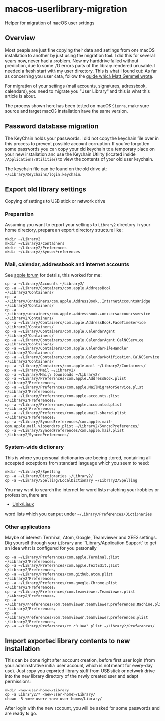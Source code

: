 # macos-userlibrary-migration

Helper for migration of macOS user settings

## Overview
Most peaple are just fine copying their data and settings from one macOS installation to another by just using the migration tool. I did this for several years now, never had a problem. Now my harddrive failed without prediction, due to some I/O errors parts of the library rendered unusable. I needed a fresh start with my user directory. This is what I found out:
As far as concerning you user data, follow the [guide which Matt Gemmel wrote](http://mattgemmell.com/manually-migrating-to-a-new-mac/).

For migration of your settings (mail accounts, signatures, adressbook, calendars), you need to migrate you "User Library" and this is what this article is about.

The process shown here has been tested on macOS `Sierra`, make sure source and target macOS installation have the same version.

## Password database migration

The KeyChain holds your passwords. I did not copy the keychain file over in this process to prevent possible account corruption.  If you’ve forgotten some passwords you can copy your old keychain to a temporary place on your new installation and use the Keychain Utility (located inside `/Applications/Utilities`) to view the contents of your old user keychain.  

The keychain file can be found on the old drive at: `~/Library/Keychains/login.keychain`.

## Export old library settings
Copying of settings to USB stick or network drive

### Preparation
Assuming you want to export your settings to `Library2` directory in your home directory, prepare an export directory structure like:

```
mkdir ~/Library2
mkdir ~/Library2/Containers
mkdir ~/Library2/Preferences
mkdir ~/Library2/SyncedPreferences
```

### Mail, calendar, addressbook and internet accounts

See [apple forum](https://discussions.apple.com/thread/7312611?tstart=0) for details, this worked for me:

```
cp -a ~/Library/Accounts ~/Library2/
cp -a ~/Library/Containers/com.apple.AddressBook ~/Library2/Containers/
cp -a ~/Library/Containers/com.apple.AddressBook..InternetAccountsBridge ~/Library2/Containers/
cp -a ~/Library/Containers/com.apple.AddressBook.ContactsAccountsService ~/Library2/Containers/
cp -a ~/Library/Containers/com.apple.AddressBook.FaceTimeService ~/Library2/Containers/
cp -a ~/Library/Containers/com.apple.CalendarAgent ~/Library2/Containers/
cp -a ~/Library/Containers/com.apple.CalendarAgent.CalNCService ~/Library2/Containers/
cp -a ~/Library/Containers/com.apple.CalendarFileHandler ~/Library2/Containers/
cp -a ~/Library/Containers/com.apple.CalendarNotification.CalNCService  ~/Library2/Containers/
cp -a ~/Library/Containers/com.apple.mail ~/Library2/Containers/
cp -a ~/Library/Mail ~/Library2/
cp -a ~/Library/Mail\ Downloads ~/Library2/
cp -a ~/Library/Preferences/com.apple.AddressBook.plist ~/Library2/Preferences/
cp -a ~/Library/Preferences/com.apple.MailMigratorService.plist ~/Library2/Preferences/
cp -a ~/Library/Preferences/com.apple.accounts.plist ~/Library2/Preferences/
cp -a ~/Library/Preferences/com.apple.accountsd.plist ~/Library2/Preferences/
cp -a ~/Library/Preferences/com.apple.mail-shared.plist ~/Library2/Preferences/
cp -a ~/Library/SyncedPreferences/com.apple.mail-com.apple.mail.vipsenders.plist ~/Library2/SyncedPreferences/
cp -a ~/Library/SyncedPreferences/com.apple.mail.plist ~/Library2/SyncedPreferences/
```

### System-wide dictionary
This is where you personal dictionaries are beeing stored, containing all accepted exceptions from standard language which you seem to need:

```
mkdir ~/Library2/Spelling
cp -a ~/Library/Dictionaries ~/Library2/
cp -a ~/Library/Spelling/LocalDictionary ~/Library2/Spelling
```

You may want to search the internet for word lists matching your hobbies or profession, there are

* [Unix/Linux](https://en.wikipedia.org/wiki/Words_(Unix)) 

word lists which you can put under `~/Library/Preferences/Dictionaries`

### Other applications

Maybe of interest: Terminal, Atom, Google, Teamviewer and XEE3 settings. Dig yourself through your `Library` and ``Library/Application Support` to get an idea what is configured for you personally
```
cp -a ~/Library/Preferences/com.apple.Terminal.plist ~/Library2/Preferences/
cp -a ~/Library/Preferences/com.apple.TextEdit.plist ~/Library2/Preferences/
cp -a ~/Library/Preferences/com.github.atom.plist ~/Library2/Preferences/
cp -a ~/Library/Preferences/com.google.Chrome.plist ~/Library2/Preferences/
cp -a ~/Library/Preferences/com.teamviewer.TeamViewer.plist ~/Library2/Preferences/
cp -a ~/Library/Preferences/com.teamviewer.teamviewer.preferences.Machine.plist ~/Library2/Preferences/
cp -a ~/Library/Preferences/com.teamviewer.teamviewer.preferences.plist ~/Library2/Preferences/
cp -a ~/Library/Preferences/cx.c3.Xee3.plist ~/Library2/Preferences/
```

## Import exported library contents to new installation

This can be done right after account creation, before first user login (from your administrative initial user account, which is not meant for every-day use). 
Just copy you exported library stuff from USB stick or network drive into the new library directory of the newly created user and adapt permissions:

```
mkdir <new-user-home>/Library
cp -a Library2/* <new-user-home>/Library/
chown -R <new-user> <new-user-home>/Library/
```

After login with the new account, you will be asked for some passwords and are ready to go.

